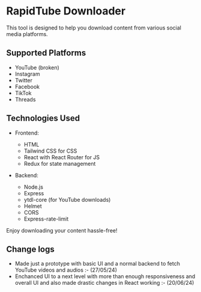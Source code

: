 # RapidTube Downloader

This tool is designed to help you download content from various social media platforms.

## Supported Platforms
- YouTube (broken)
- Instagram 
- Twitter 
- Facebook
- TikTok
- Threads

## Technologies Used
- Frontend:
  - HTML
  - Tailwind CSS for CSS 
  - React with React Router for JS
  - Redux for state management

- Backend:
  - Node.js
  - Express
  - ytdl-core (for YouTube downloads)
  - Helmet
  - CORS
  - Express-rate-limit

Enjoy downloading your content hassle-free!


## Change logs
 - Made just a prototype with basic UI and a normal backend to fetch YouTube videos and audios :- (27/05/24)
 - Enchanced UI to a next level with more than enough responsiveness and overall UI and also made drastic changes in React working :- (20/06/24)